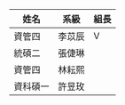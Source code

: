 | 姓名     | 系級   | 組長 |
| -------- | ------ | ---- |
| 資管四   | 李苡辰 | V    |
| 統碩二   | 張倢琳 |      |
| 資管四   | 林耘熙 |      |
| 資科碩一 | 許昱玫 |      |
